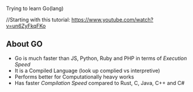 Trying to learn Go(lang)

//Starting with this tutorial: https://www.youtube.com/watch?v=un6ZyFkqFKo

## About GO
 
- Go is much faster than JS, Python, Ruby and PHP in terms of *Execution Speed*
- It is a Compiled Language (look up complied vs interpretive)
- Performs better for Computationally heavy works
- Has faster *Compilation Speed* compared to Rust, C, Java, C++ and C#
